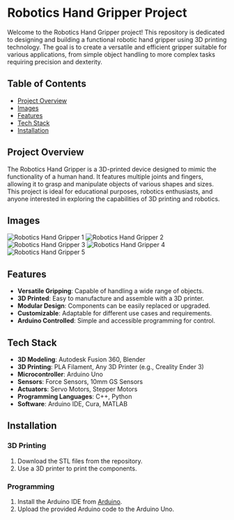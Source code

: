 
# Robotics Hand Gripper Project

Welcome to the Robotics Hand Gripper project! This repository is dedicated to designing and building a functional robotic hand gripper using 3D printing technology. The goal is to create a versatile and efficient gripper suitable for various applications, from simple object handling to more complex tasks requiring precision and dexterity.

## Table of Contents
- [Project Overview](#project-overview)
- [Images](#images)
- [Features](#features)
- [Tech Stack](#tech-stack)
- [Installation](#installation)

## Project Overview

The Robotics Hand Gripper is a 3D-printed device designed to mimic the functionality of a human hand. It features multiple joints and fingers, allowing it to grasp and manipulate objects of various shapes and sizes. This project is ideal for educational purposes, robotics enthusiasts, and anyone interested in exploring the capabilities of 3D printing and robotics.

## Images

![Robotics Hand Gripper 1](![351607742-7b4f102a-6a26-4517-85a1-ea97c6d5dd5f](https://github.com/user-attachments/assets/03ed4e38-d0bd-4a69-b29a-604b73979972)
)
![Robotics Hand Gripper 2](![351607921-05b2ac5a-f472-45a7-b998-0120ed56abde](https://github.com/user-attachments/assets/8ed17307-9ee1-45e7-bb79-5ff43d018a10)
)
![Robotics Hand Gripper 3](![351608734-4dfe675d-e301-44d7-b4cc-fdeb4d369e35](https://github.com/user-attachments/assets/0406dc2e-1328-4cde-ac6e-de4bbf0600ad)
)
![Robotics Hand Gripper 4](![351608884-05229031-804b-40a9-a4a9-4153acfc3e39](https://github.com/user-attachments/assets/550c933e-9789-405f-85f2-1e4fa463325c)
)
![Robotics Hand Gripper 5](![351609205-144dc4ab-a288-423a-9d19-b723554d8539](https://github.com/user-attachments/assets/b2f0ae5d-801e-4473-be9f-e019d3301a46)
)

## Features

- **Versatile Gripping**: Capable of handling a wide range of objects.
- **3D Printed**: Easy to manufacture and assemble with a 3D printer.
- **Modular Design**: Components can be easily replaced or upgraded.
- **Customizable**: Adaptable for different use cases and requirements.
- **Arduino Controlled**: Simple and accessible programming for control.

## Tech Stack

- **3D Modeling**: Autodesk Fusion 360, Blender
- **3D Printing**: PLA Filament, Any 3D Printer (e.g., Creality Ender 3)
- **Microcontroller**: Arduino Uno
- **Sensors**: Force Sensors, 10mm GS Sensors
- **Actuators**: Servo Motors, Stepper Motors
- **Programming Languages**: C++, Python
- **Software**: Arduino IDE, Cura, MATLAB

## Installation

### 3D Printing

1. Download the STL files from the repository.
2. Use a 3D printer to print the components.

### Programming

1. Install the Arduino IDE from [Arduino](https://www.arduino.cc/en/software).
2. Upload the provided Arduino code to the Arduino Uno.
